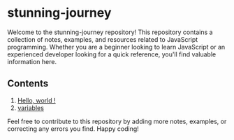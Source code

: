 # stunning-journey

Welcome to the stunning-journey repository! This repository contains a collection of notes, examples, and resources related to JavaScript programming. Whether you are a beginner looking to learn JavaScript or an experienced developer looking for a quick reference, you'll find valuable information here.

## Contents

1. [Hello, world !](https://github.com/macklark/stunning-journey/blob/master/hello-world.js)
2. [variables](https://github.com/macklark/stunning-journey/blob/master/variables.js)

Feel free to contribute to this repository by adding more notes, examples, or correcting any errors you find. Happy coding!